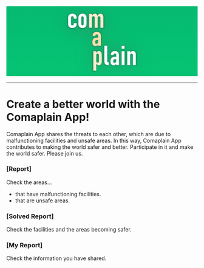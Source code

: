 <div align="center">
  <img src="./README/img/main.png"><br>
</div>

-----------------

# Create a better world with the Comaplain App!
Comaplain App shares the threats to each other, which are due to malfunctioning 
facilities and unsafe areas. In this way, Comaplain App contributes to making the 
world safer and better. Participate in it and make the world safer. Please join us.

### [Report] 
Check the areas...
- that have malfunctioning facilities.
- that are unsafe areas.

### [Solved Report]
Check the facilities and the areas becoming safer.

### [My Report] 
Check the information you have shared.